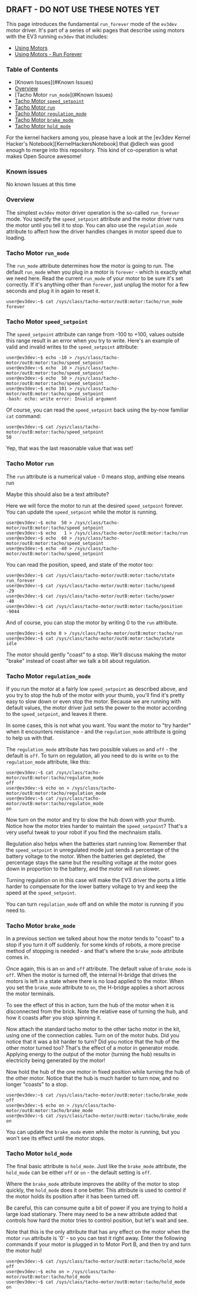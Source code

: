 
## DRAFT - DO NOT USE THESE NOTES YET

This page introduces the fundamental `run_forever` mode of the `ev3dev` motor driver.  It's part of a series of wiki pages that describe using motors with the EV3 running `ev3dev` that includes:

-  [Using Motors](https://github.com/mindboards/ev3dev/wiki/Using-Motors)
-  [Using Motors - Run Forever](https://github.com/mindboards/ev3dev/wiki/Using-Motors-Run-Forever)

### Table of Contents

- [Known Issues](#Known Issues)
- [Overview](#Overview)
- [Tacho Motor `run_mode`](#Known Issues)
- [Tacho Motor `speed_setpoint`](#TachoMotorSpeedSetpoint)
- [Tacho Motor `run`](#TachoMotorRun)
- [Tacho Motor `regulation_mode`](#TachoMotorRegulationMode)
- [Tacho Motor `brake_mode`](#TachoMotorBrakeMode)
- [Tacho Motor `hold_mode`](#TachoMotorHoldMode)

For the kernel hackers among you, please have a look at the [ev3dev Kernel Hacker's Notebook][KernelHackersNotebook] that @dlech was good enough to merge into this repository. This kind of co-operation is what makes Open Source awesome!

### <a name="Known Issues"/> Known issues

No known Issues at this time

### <a name="Overview"/> Overview

The simplest `ev3dev` motor driver operation is the so-called `run_forever` mode. You specify the  `speed_setpoint` attribute and the motor driver runs the motor until you tell it to stop. You can also use the `regulation_mode` attribute to affect how the driver handles changes in motor speed due to loading.

### <a name="TachoMotorRunMode"/> Tacho Motor `run_mode`

The `run_mode` attribute determines how the motor is going to run. The default `run_mode` when you plug in a motor is `forever` - which is exactly what we need here. Read the current `run_mode` of your motor to be sure it's set correctly. If it's anything other than `forever`, just unplug the motor for a few seconds and plug it in again to reset it.

```
user@ev3dev:~$ cat /sys/class/tacho-motor/outB:motor:tacho/run_mode
forever
```

### <a name="TachoMotorSpeedSetpoint"/>Tacho Motor `speed_setpoint`

The `speed_setpoint` attribute can range from -100 to +100, values outside this range result in an error when you try to write. Here's an example of valid and invalid writes to the `speed_setpoint` attribute:

```
user@ev3dev:~$ echo -10 > /sys/class/tacho-motor/outB:motor:tacho/speed_setpoint
user@ev3dev:~$ echo  10 > /sys/class/tacho-motor/outB:motor:tacho/speed_setpoint
user@ev3dev:~$ echo  50 > /sys/class/tacho-motor/outB:motor:tacho/speed_setpoint
user@ev3dev:~$ echo 101 > /sys/class/tacho-motor/outB:motor:tacho/speed_setpoint
-bash: echo: write error: Invalid argument
```

Of course, you can read the `speed_setpoint` back using the by-now familiar `cat` command:

```
user@ev3dev:~$ cat /sys/class/tacho-motor/outB:motor:tacho/speed_setpoint
50
```

Yep, that was the last reasonable value that was set!

### <a name="TachoMotorRun"/>Tacho Motor `run`

The `run` attribute is a numerical value - 0 means stop, anthing else means run

Maybe this should also be a text attribute?

Here we will force the motor to run at the desired `speed_setpoint` forever. You can update the `speed_setpoint` while the motor is running.


```
user@ev3dev:~$ echo  50 > /sys/class/tacho-motor/outB:motor:tacho/speed_setpoint
user@ev3dev:~$ echo   1 > /sys/class/tacho-motor/outB:motor:tacho/run
user@ev3dev:~$ echo  60 > /sys/class/tacho-motor/outB:motor:tacho/speed_setpoint
user@ev3dev:~$ echo -40 > /sys/class/tacho-motor/outB:motor:tacho/speed_setpoint
```

You can read the position, speed, and state of the motor too:

```
user@ev3dev:~$ cat /sys/class/tacho-motor/outB:motor:tacho/state
run_forever
user@ev3dev:~$ cat /sys/class/tacho-motor/outB:motor:tacho/speed
-29
user@ev3dev:~$ cat /sys/class/tacho-motor/outB:motor:tacho/power
-40
user@ev3dev:~$ cat /sys/class/tacho-motor/outB:motor:tacho/position
-9044
```

And of course, you can stop the motor by writing 0 to the `run` attribute.

```
user@ev3dev:~$ echo 0 > /sys/class/tacho-motor/outB:motor:tacho/run
user@ev3dev:~$ cat /sys/class/tacho-motor/outB:motor:tacho/state
idle
```

The motor should gently "coast" to a stop. We'll discuss making the motor "brake" instead of coast after we talk a bit about regulation.

### <a name="TachoMotorRegulationMode"/>Tacho Motor `regulation_mode`

If you run the motor at a fairly low `speed_setpoint` as described above, and you try to stop the hub of the motor with your thumb, you'll find it's pretty easy to slow down or even stop the motor. Because we are running with default values, the motor driver just sets the power to the motor according to the `speed_setpoint`, and leaves it there.

In some cases, this is not what you want. You want the motor to "try harder" when it encounters resistance - and the `regulation_mode` attribute is going to help us with that.

The `regulation_mode` attribute has two possible values `on` and `off` - the default is `off`. To turn on regulation, all you need to do is write `on` to the `regulation_mode` attribute, like this:

```
user@ev3dev:~$ cat /sys/class/tacho-motor/outB:motor:tacho/regulaton_mode
off
user@ev3dev:~$ echo on > /sys/class/tacho-motor/outB:motor:tacho/regulation_mode
user@ev3dev:~$ cat /sys/class/tacho-motor/outB:motor:tacho/regulaton_mode
on
```

Now turn on the motor and try to slow the hub down with your thumb. Notice how the motor tries harder to maintain the `speed_setpoint`? That's a very useful tweak to your robot if you find the mechnaism stalls.

Regulation also helps when the batteries start running low. Remember that the `speed_setpoint` in unregulated mode just sends a percentage of the battery voltage to the motor. When the batteries get depleted, the percentage stays the same but the resulting voltage at the motor goes down in proportion to the battery, and the motor will run slower.

Turning regulation on in this case will make the EV3 driver the ports a little harder to compensate for the lower battery voltage to try and keep the speed at the `speed_setpoint`.

You can turn `regulation_mode` off and on while the motor is running if you need to.

### <a name="TachoMotorBrakeMode"/>Tacho Motor `brake_mode`

In a previous section we talked about how the motor tends to "coast" to a stop if you turn it off suddenly. for some kinds of robots, a more precise method of stopping is needed - and that's where the `brake_mode` attribute comes in.

Once again, this is an `on` and `off` attribute. The default value of `brake_mode` is `off`. When the motor is turned off, the internal H-bridge that drives the motors is left in a state where there is no load applied to the motor. When you set the `brake_mode` attribute to `on`, the H-bridge applies a short across the motor terminals.

To see the effect of this in action, turn the hub of the motor when it is disconnected from the brick. Note the relative ease of turning the hub, and how it coasts after you stop spinning it.

Now attach the standard tacho motor to the other tacho motor in the kit, using one of the connection cables. Turn on of the motor hubs. Did you notice that it was a bit harder to turn? Did you notice that the hub of the other motor turned too? That's the effect of a motor in generator mode. Applying energy to the output of the motor (turning the hub) results in electricity being generated by the motor!

Now hold the hub of the one motor in fixed position while turning the hub of the other motor. Notice that the hub is much harder to turn now, and no longer "coasts" to a stop.

```
user@ev3dev:~$ cat /sys/class/tacho-motor/outB:motor:tacho/brake_mode
off
user@ev3dev:~$ echo on > /sys/class/tacho-motor/outB:motor:tacho/brake_mode
user@ev3dev:~$ cat /sys/class/tacho-motor/outB:motor:tacho/brake_mode
on
```

You can update the `brake_mode` even while the motor is running, but you won't see its effect until the motor stops.

### <a name="TachoMotorHoldMode"/>Tacho Motor `hold_mode`

The final basic attribute is `hold_mode`. Just like the `brake_mode` attribute, the `hold_mode` can be either `off` or `on` - the default setting is `off`.

Where the `brake_mode` attribute improves the ability of the motor to stop quickly, the `hold_mode` does it one better. This attribute is used to control if the motor holds its position after it has been turned off.

Be careful, this can consume quite a bit of power if you are trying to hold a large load stationary. There may need to be a new attribute added that controls how hard the motor tries to control position, but let's wait and see.

Note that this is the only attribute that has any effect on the motor when the motor `run` attribute is '0' - so you can test it right away. Enter the following commands if your motor is plugged in to Motor Port B, and then try and turn the motor hub!

```
user@ev3dev:~$ cat /sys/class/tacho-motor/outB:motor:tacho/hold_mode
off
user@ev3dev:~$ echo on > /sys/class/tacho-motor/outB:motor:tacho/hold_mode
user@ev3dev:~$ cat /sys/class/tacho-motor/outB:motor:tacho/hold_mode
on
```
